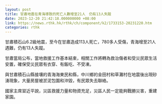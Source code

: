 ```yaml
---
layout: post
title: 甘肅地震在青海導致的死亡人數增至21人　仍有13人失蹤
date: 2023-12-20 21:42:18.000000000 +08:00
link: https://news.rthk.hk/rthk/ch/component/k2/1733153-20231220.htm
categories: rthk
---
```


甘肅積石山6.2級地震，至今在甘肅造成113人死亡，780多人受傷，青海增至21人遇難，仍有13人失蹤。

甘肅當局公布，當地救援工作基本結束，相關工作將轉為救治傷者和受災民眾生活安置，確保受災民眾有衣穿、有飯吃、不受凍。

與甘肅積石山縣接壤的青海海東民和縣，中川鄉的金田村和草灘村在地震後出現砂湧現象，大量房屋被淤泥包圍和沖毀，有民眾失去聯絡。

國家主席習近平說，災區救援力量和物資充足，災區人民一定能夠戰勝災害，重建家園。
